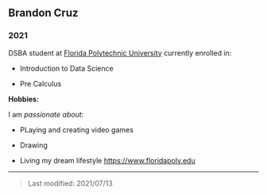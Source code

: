 ## Brandon Cruz

### 2021

DSBA student at [Florida Polytechnic University](https://www.floridapoly.edu) currently enrolled in: 

- Introduction to Data Science

- Pre Calculus

**Hobbies:**

I am _passionate about_: 

- PLaying and creating video games

- Drawing

- Living my dream lifestyle <https://www.floridapoly.edu>

***

> Last modified: 2021/07/13
